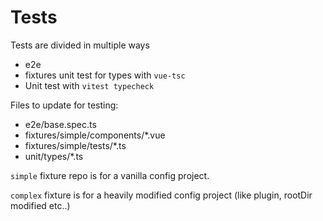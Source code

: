 # Tests

Tests are divided in multiple ways

- e2e
- fixtures unit test for types with `vue-tsc`
- Unit test with `vitest typecheck`


Files to update for testing:

- e2e/base.spec.ts
- fixtures/simple/components/*.vue
- fixtures/simple/tests/*.ts
- unit/types/*.ts


`simple` fixture repo is for a vanilla config project.

`complex` fixture is for a heavily modified config project (like plugin, rootDir modified etc..)